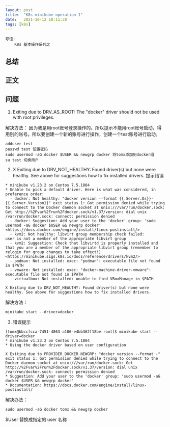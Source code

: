 ```yaml
---
layout: post
title:  "K8s minikube operation 1"
date:   2021-10-12 10:11:30
tags: [k8s]
---
```


    导语：
        K8s 基本操作系列之

## 总结


## 正文


## 问题
1. Exiting due to DRV_AS_ROOT: The "docker" driver should not be used with root privileges.

解决方法：
因为我是用root账号登录操作的。所以提示不能用root账号启动，得用别的账号。所以要创建一个新的账号进行操作，创建一个test账号进行启动。

```
adduser test
passwd test 设置密码
sudo usermod -aG docker $USER && newgrp docker 将tomx添加到docker组
su test 切换用户
```

2. X Exiting due to DRV_NOT_HEALTHY: Found driver(s) but none were healthy. See above for suggestions how to fix installed drivers.
提示错误
```
* minikube v1.23.2 on Centos 7.5.1804
* Unable to pick a default driver. Here is what was considered, in preference order:
  - docker: Not healthy: "docker version --format {{.Server.Os}}-{{.Server.Version}}" exit status 1: Got permission denied while trying to connect to the Docker daemon socket at unix:///var/run/docker.sock: Get http://%2Fvar%2Frun%2Fdocker.sock/v1.37/version: dial unix /var/run/docker.sock: connect: permission denied
  - docker: Suggestion: Add your user to the 'docker' group: 'sudo usermod -aG docker $USER && newgrp docker' <https://docs.docker.com/engine/install/linux-postinstall/>
  - kvm2: Not healthy: libvirt group membership check failed:
user is not a member of the appropriate libvirt group
  - kvm2: Suggestion: Check that libvirtd is properly installed and that you are a member of the appropriate libvirt group (remember to relogin for group changes to take effect!) <https://minikube.sigs.k8s.io/docs/reference/drivers/kvm2/>
  - podman: Not installed: exec: "podman": executable file not found in $PATH
  - vmware: Not installed: exec: "docker-machine-driver-vmware": executable file not found in $PATH
  - virtualbox: Not installed: unable to find VBoxManage in $PATH

X Exiting due to DRV_NOT_HEALTHY: Found driver(s) but none were healthy. See above for suggestions how to fix installed drivers.
```
解决方法：
```
minikube start --driver=docker
```

3. 错误提示
```
[tomx@bbccfcca-7451-4863-a106-e4bb362f18be root]$ minikube start --driver=docker
* minikube v1.23.2 on Centos 7.5.1804
* Using the docker driver based on user configuration

X Exiting due to PROVIDER_DOCKER_NEWGRP: "docker version --format -" exit status 1: Got permission denied while trying to connect to the Docker daemon socket at unix:///var/run/docker.sock: Get http://%2Fvar%2Frun%2Fdocker.sock/v1.37/version: dial unix /var/run/docker.sock: connect: permission denied
* Suggestion: Add your user to the 'docker' group: 'sudo usermod -aG docker $USER && newgrp docker'
* Documentation: https://docs.docker.com/engine/install/linux-postinstall/
```

解决办法：
```
sudo usermod -aG docker tomx && newgrp docker
```
$User 替换成指定的 user 名称


